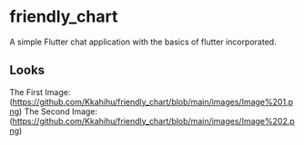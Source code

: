 # friendly_chart
 A simple Flutter chat application with the basics of flutter incorporated.
 
 ## Looks

 The First Image: (https://github.com/Kkahihu/friendly_chart/blob/main/images/Image%201.png)
 The Second Image: (https://github.com/Kkahihu/friendly_chart/blob/main/images/Image%202.png)


